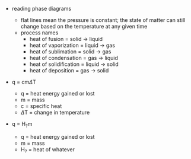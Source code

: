 - reading phase diagrams

  - flat lines mean the pressure is constant; the state of matter can still change based on the temperature at any given time
  - process names
    - heat of fusion = solid -> liquid
    - heat of vaporization = liquid -> gas
    - heat of sublimation = solid -> gas
    - heat of condensation = gas -> liquid
    - heat of solidification = liquid -> solid
    - heat of deposition = gas -> solid

- q = cm$\Delta$T

  - q = heat energy gained or lost
  - m = mass
  - c = specific heat
  - $\Delta$T = change in temperature

- q = H$_?$m
  - q = heat energy gained or lost
  - m = mass
  - H$_?$ = heat of whatever
